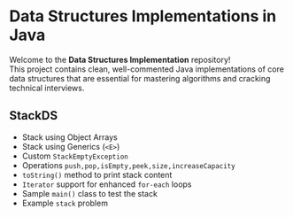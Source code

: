 # Data Structures Implementations in Java

Welcome to the **Data Structures Implementation** repository!  
This project contains clean, well-commented Java implementations of core data structures that are essential for mastering algorithms and cracking technical interviews.

## StackDS

- Stack using Object Arrays
- Stack using Generics (`<E>`)
- Custom `StackEmptyException`
- Operations `push,pop,isEmpty,peek,size,increaseCapacity`
- `toString()` method to print stack content
- `Iterator` support for enhanced `for-each` loops
- Sample `main()` class to test the stack
- Example `stack` problem
